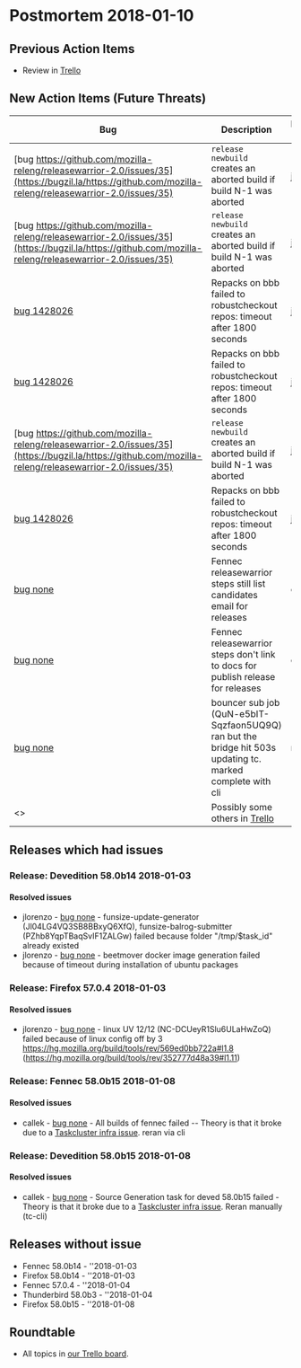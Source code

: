 # Postmortem 2018-01-10

## Previous Action Items

* Review in [Trello](https://trello.com/b/xLXT4chg/release-postmortem)

## New Action Items (Future Threats)

| Bug                                                           | Description                | Reported By         | For release |
| ------------------------------------------------------------- | -------------------------- | ------------------- | ----------- |
| [bug https://github.com/mozilla-releng/releasewarrior-2.0/issues/35](https://bugzil.la/https://github.com/mozilla-releng/releasewarrior-2.0/issues/35)  | `release newbuild` creates an aborted build if build N-1 was aborted | jlorenzo  | Fennec 58.0b14 |
| [bug https://github.com/mozilla-releng/releasewarrior-2.0/issues/35](https://bugzil.la/https://github.com/mozilla-releng/releasewarrior-2.0/issues/35)  | `release newbuild` creates an aborted build if build N-1 was aborted | jlorenzo  | Devedition 58.0b14 |
| [bug 1428026](https://bugzil.la/1428026)  | Repacks on bbb failed to robustcheckout repos: timeout after 1800 seconds | jlorenzo  | Devedition 58.0b14 |
| [bug 1428026](https://bugzil.la/1428026)  | Repacks on bbb failed to robustcheckout repos: timeout after 1800 seconds | jlorenzo  | Firefox 58.0b14 |
| [bug https://github.com/mozilla-releng/releasewarrior-2.0/issues/35](https://bugzil.la/https://github.com/mozilla-releng/releasewarrior-2.0/issues/35)  | `release newbuild` creates an aborted build if build N-1 was aborted | jlorenzo  | Firefox 58.0b14 |
| [bug 1428026](https://bugzil.la/1428026)  | Repacks on bbb failed to robustcheckout repos: timeout after 1800 seconds | jlorenzo  | Firefox 57.0.4 |
| [bug none](https://bugzil.la/none)  | Fennec releasewarrior steps still list candidates email for releases | callek  | Fennec 57.0.4 |
| [bug none](https://bugzil.la/none)  | Fennec releasewarrior steps don't link to docs for publish release for releases | callek  | Fennec 57.0.4 |
| [bug none](https://bugzil.la/none)  | bouncer sub job (QuN-e5bIT-Sqzfaon5UQ9Q) ran but the bridge hit 503s updating tc. marked complete with cli | nthomas  | Fennec 58.0b15 |
| <> | Possibly some others in [Trello](https://trello.com/b/xLXT4chg/release-postmortem) | | | | |

## Releases which had issues

### Release: Devedition 58.0b14 2018-01-03

#### Resolved issues
- jlorenzo - [bug none](https://bugzil.la/none) -  funsize-update-generator (Jl04LG4VQ3SB8BBxyQ6XfQ), funsize-balrog-submitter (PZhb8YqpTBaqSvIF1ZALGw) failed because folder "/tmp/$task_id" already existed
- jlorenzo - [bug none](https://bugzil.la/none) - beetmover docker image generation failed because of timeout during installation of ubuntu packages
### Release: Firefox 57.0.4 2018-01-03

#### Resolved issues
- jlorenzo - [bug none](https://bugzil.la/none) - linux UV 12/12 (NC-DCUeyR1Slu6ULaHwZoQ) failed because of linux config off by 3 https://hg.mozilla.org/build/tools/rev/569ed0bb722a#l1.8 (https://hg.mozilla.org/build/tools/rev/352777d48a39#l1.11) 
### Release: Fennec 58.0b15 2018-01-08

#### Resolved issues
- callek - [bug none](https://bugzil.la/none) - All builds of fennec failed -- Theory is that it broke due to a [Taskcluster infra issue](https://github.com/taskcluster/taskcluster-retrospectives/pull/5/files). reran via cli
### Release: Devedition 58.0b15 2018-01-08

#### Resolved issues
- callek - [bug none](https://bugzil.la/none) - Source Generation task for deved 58.0b15 failed - Theory is that it broke due to a [Taskcluster infra issue](https://github.com/taskcluster/taskcluster-retrospectives/pull/5/files). Reran manually (tc-cli)

## Releases without issue

* Fennec 58.0b14 - ''2018-01-03
* Firefox 58.0b14 - ''2018-01-03
* Fennec 57.0.4 - ''2018-01-04
* Thunderbird 58.0b3 - ''2018-01-04
* Firefox 58.0b15 - ''2018-01-08

## Roundtable
- All topics in [our Trello board](https://trello.com/b/xLXT4chg/release-postmortem).